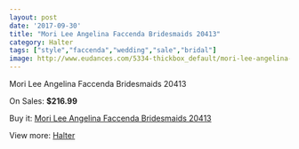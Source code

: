 ```yaml
---
layout: post
date: '2017-09-30'
title: "Mori Lee Angelina Faccenda Bridesmaids 20413"
category: Halter
tags: ["style","faccenda","wedding","sale","bridal"]
image: http://www.eudances.com/5334-thickbox_default/mori-lee-angelina-faccenda-bridesmaids-20413.jpg
---
```

Mori Lee Angelina Faccenda Bridesmaids 20413

On Sales: **$216.99**
<a href="https://www.eudances.com/en/halter/1810-mori-lee-angelina-faccenda-bridesmaids-20413.html"><amp-img layout="responsive" width="600" height="600" src="//www.eudances.com/5334-thickbox_default/mori-lee-angelina-faccenda-bridesmaids-20413.jpg" alt="Mori Lee Angelina Faccenda Bridesmaids 20413 0" /></a>
<a href="https://www.eudances.com/en/halter/1810-mori-lee-angelina-faccenda-bridesmaids-20413.html"><amp-img layout="responsive" width="600" height="600" src="//www.eudances.com/5335-thickbox_default/mori-lee-angelina-faccenda-bridesmaids-20413.jpg" alt="Mori Lee Angelina Faccenda Bridesmaids 20413 1" /></a>

Buy it: [Mori Lee Angelina Faccenda Bridesmaids 20413](https://www.eudances.com/en/halter/1810-mori-lee-angelina-faccenda-bridesmaids-20413.html "Mori Lee Angelina Faccenda Bridesmaids 20413")

View more: [Halter](https://www.eudances.com/en/19-halter "Halter")